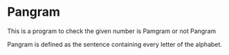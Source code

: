 # Pangram
This is a program to check the given number is Pamgram or not Pangram

Pangram is defined as the sentence containing every letter of the alphabet.

